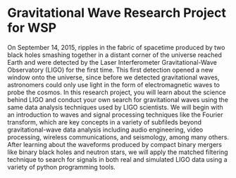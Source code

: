 # Gravitational Wave Research Project for WSP

On September 14, 2015, ripples in the fabric of spacetime produced by two black holes smashing together in a distant corner of the universe reached Earth and were detected by the Laser Interferometer Gravitational-Wave Observatory (LIGO) for the first time. This first detection opened a new window onto the universe, since before we detected gravitational waves, astronomers could only use light in the form of electromagnetic waves to probe the cosmos. In this research project, you will learn about the science behind LIGO and conduct your own search for gravitational waves using the same data analysis techniques used by LIGO scientists. We will begin with an introduction to waves and signal processing techniques like the Fourier transform, which are key concepts in a variety of subfileds beyond gravitational-wave data analysis including audio engineering, video processing, wireless communications, and seismology, among many others. After learning about the waveforms produced by compact binary mergers like binary black holes and neutron stars, we will apply the matched filtering technique to search for signals in both real and simulated LIGO data using a variety of python programming tools.
